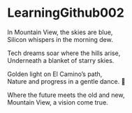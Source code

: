 # LearningGithub002


In Mountain View, the skies are blue,  
Silicon whispers in the morning dew.  

Tech dreams soar where the hills arise,  
Underneath a blanket of starry skies.  

Golden light on El Camino’s path,  
Nature and progress in a gentle dance. 🌄  

Where the future meets the old and new,  
Mountain View, a vision come true.


